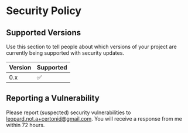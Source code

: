 # Security Policy

## Supported Versions

Use this section to tell people about which versions of your project are
currently being supported with security updates.

| Version | Supported          |
|---------|--------------------|
| 0.x     | :white_check_mark: |

## Reporting a Vulnerability

Please report (suspected) security vulnerabilities to leopard.not.a+certonid@gmail.com. You will receive a response from me within 72 hours.
